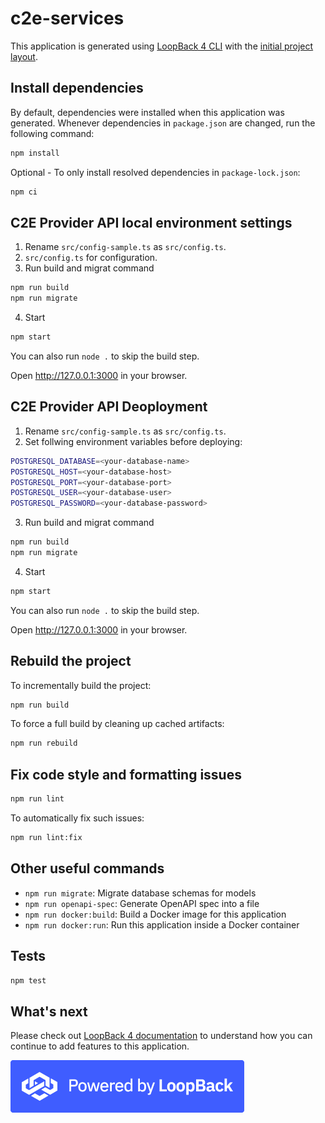 # c2e-services

This application is generated using [LoopBack 4 CLI](https://loopback.io/doc/en/lb4/Command-line-interface.html) with the
[initial project layout](https://loopback.io/doc/en/lb4/Loopback-application-layout.html).

## Install dependencies

By default, dependencies were installed when this application was generated.
Whenever dependencies in `package.json` are changed, run the following command:

```sh
npm install
```

Optional - To only install resolved dependencies in `package-lock.json`:

```sh
npm ci
```


## C2E Provider API local environment settings
1. Rename `src/config-sample.ts` as `src/config.ts`.
2. `src/config.ts` for configuration.
3. Run build and migrat command
```sh
npm run build
npm run migrate
```
4. Start
```sh
npm start
```
You can also run `node .` to skip the build step.

Open http://127.0.0.1:3000 in your browser.


## C2E Provider API Deoployment
1. Rename `src/config-sample.ts` as `src/config.ts`.
2. Set follwing environment variables before deploying:

```sh
POSTGRESQL_DATABASE=<your-database-name>
POSTGRESQL_HOST=<your-database-host>
POSTGRESQL_PORT=<your-database-port>
POSTGRESQL_USER=<your-database-user>
POSTGRESQL_PASSWORD=<your-database-password>
```
3. Run build and migrat command
```sh
npm run build
npm run migrate
```
4. Start
```sh
npm start
```
You can also run `node .` to skip the build step.

Open http://127.0.0.1:3000 in your browser.

## Rebuild the project

To incrementally build the project:

```sh
npm run build
```

To force a full build by cleaning up cached artifacts:

```sh
npm run rebuild
```

## Fix code style and formatting issues

```sh
npm run lint
```

To automatically fix such issues:

```sh
npm run lint:fix
```

## Other useful commands

- `npm run migrate`: Migrate database schemas for models
- `npm run openapi-spec`: Generate OpenAPI spec into a file
- `npm run docker:build`: Build a Docker image for this application
- `npm run docker:run`: Run this application inside a Docker container

## Tests

```sh
npm test
```

## What's next

Please check out [LoopBack 4 documentation](https://loopback.io/doc/en/lb4/) to
understand how you can continue to add features to this application.

[![LoopBack](https://github.com/loopbackio/loopback-next/raw/master/docs/site/imgs/branding/Powered-by-LoopBack-Badge-(blue)-@2x.png)](http://loopback.io/)
